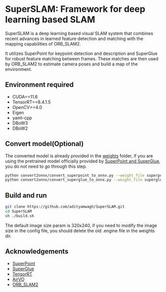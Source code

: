 # SuperSLAM: Framework for deep learning based SLAM

SuperSLAM is a deep learning based visual SLAM system that combines recent advances in learned feature detection and matching with the mapping capabilities of ORB_SLAM2. 

It utilizes SuperPoint for keypoint detection and description and SuperGlue for robust feature matching between frames. These matches are then used by ORB_SLAM2 to estimate camera poses and build a map of the environment.

## Environment required
* CUDA==11.6
* TensorRT==8.4.1.5
* OpenCV>=4.0
* Eigen
* yaml-cpp
* DBoW3
* DBoW2

## Convert model(Optional)
The converted model is already provided in the [weights](./weights) folder, if you are using the pretrained model officially provided by [SuperPoint and SuperGlue](https://github.com/magicleap/SuperGluePretrainedNetwork), you do not need to go through this step.
```bash
python convert2onnx/convert_superpoint_to_onnx.py --weight_file superpoint_pth_file_path --output_dir superpoint_onnx_file_dir
python convert2onnx/convert_superglue_to_onnx.py --weight_file superglue_pth_file_path --output_dir superglue_onnx_file_dir
```

## Build and run
```bash
git clone https://github.com/adityamwagh/SuperSLAM.git
cd SuperSLAM
sh ./build.sh
```

The default image size param is 320x240, if you need to modify the image size in the config file, you should delete the old .engine file in the weights dir.

## Acknowledgements
* [SuperPoint](https://github.com/magicleap/SuperPointPretrainedNetwork) 
* [SuperGlue](https://github.com/magicleap/SuperGluePretrainedNetwork) 
* [TensorRT](https://github.com/NVIDIA/TensorRT) 
* [AirVO](https://github.com/xukuanHIT/AirVO)
* [ORB_SLAM2](https://github.com/raulmur/ORB_SLAM2)

